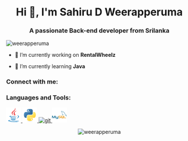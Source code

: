 <h1 align="center">Hi 👋, I'm Sahiru D Weerapperuma</h1>
<h3 align="center">A passionate Back-end developer from Srilanka</h3>

<p align="left"> <img src="https://komarev.com/ghpvc/?username=weerapperuma&label=Profile%20views&color=0e75b6&style=flat" alt="weerapperuma" /> </p>

- 🔭 I’m currently working on **RentalWheelz**

- 🌱 I’m currently learning **Java**

<h3 align="left">Connect with me:</h3>
<!-- Add your social media links here -->

<h3 align="left">Languages and Tools:</h3>
<p align="left"> 
  <!-- Add or remove tools based on your preferences -->
  <a href="https://www.java.com" target="_blank" rel="noreferrer"> 
    <img src="https://raw.githubusercontent.com/devicons/devicon/master/icons/java/java-original.svg" alt="java" width="40" height="40"/> 
  </a> 
  <a href="https://www.python.org" target="_blank" rel="noreferrer"> 
    <img src="https://raw.githubusercontent.com/devicons/devicon/master/icons/python/python-original.svg" alt="python" width="40" height="40"/> 
  </a> 
  <a href="https://www.git-scm.com/" target="_blank" rel="noreferrer"> 
    <img src="https://www.vectorlogo.zone/logos/git-scm/git-scm-icon.svg" alt="git" width="40" height="40"/> 
  </a> 
  <a href="https://www.mysql.com/" target="_blank" rel="noreferrer"> 
    <img src="https://raw.githubusercontent.com/devicons/devicon/master/icons/mysql/mysql-original-wordmark.svg" alt="mysql" width="40" height="40"/> 
  </a> 
</p>

<p align="center">
  <!-- Update the username to your GitHub username -->
  <img src="https://github-readme-stats.vercel.app/api/top-langs?username=weerapperuma&show_icons=true&locale=en&layout=compact" alt="weerapperuma" />
</p>
